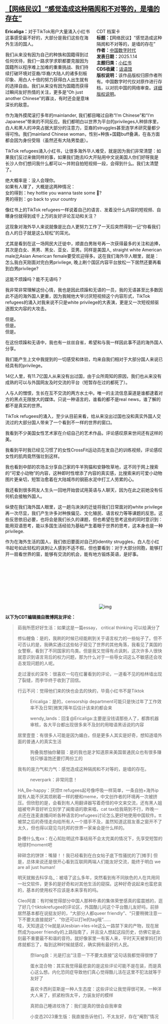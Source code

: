 <!--1736968728000-->
[【网络民议】“感觉造成这种隔阂和不对等的，是墙的存在”](https://chinadigitaltimes.net/chinese/715084.html)
------

<div style="width:42%;float:right;padding-left:20px;"><div class="su-spoiler su-spoiler-style-fancy su-spoiler-icon-chevron-circle" data-scroll-offset="0" data-anchor-in-url="no"><div class="su-spoiler-title" tabindex="0" role="button"><span class="su-spoiler-icon"></span>CDT 档案卡</div><div class="su-spoiler-content su-u-clearfix su-u-trim"><strong>标题：</strong>【网络民议】“感觉造成这种隔阂和不对等的，是墙的存在”<br><strong>作者：</strong><a href="https://chinadigitaltimes.net/space/中国数字时代" target="_blank">中国数字时代</a><br><strong>发表日期：</strong>2025.1.14<br><strong>主题归类：</strong><a href="https://chinadigitaltimes.net/space/小红书" target="_blank">小红书</a><br><strong>CDS收藏：</strong><a href="https://chinadigitaltimes.net/space/%E8%AF%9D%E8%AF%AD%E9%A6%86" target="_blank" rel="noopener">话语馆</a><br><strong>版权说明：</strong>该作品版权归原作者所有。中国数字时代仅对原作进行存档，以对抗中国的网络审查。<a href="https://chinadigitaltimes.net/chinese/copyright">详细版权说明</a>。</div></div></div><p><strong>Ericaliga：</strong>对于TikTok用户大量涌入小红书这事感受最不好的，大部分是我们这些在海外生活的国人。</p><p>我们从来没有因为自己的种族和国籍得到过任何优待，我们一路求学求职都要克服因为国籍所以程序难上加难的重重挑战、我们持续打破环境对亚裔/华裔/大陆人的诸多刻板印象、用白人十倍的努力获得白人出生就有的选择自由。我们从来没有因为国籍而获得过瞬间友好热情的关注，更多是“Oh just another Chinese”的寡淡，有时还会是意味深长的敌意。</p><p>作为海外摸爬滚打多年的mainlander, 我们都目睹过自称“I’m Chinese”和“I’m Japanese”带来的不同反应。我们都明白以世界为平台的privileges人种排序里，白人和黑人的冲突占据大部分的注意力，亚裔的struggles甚至连学术研究量都少得可怜。我们mainland Chinese woman，性别+种族+国籍buff叠满，在各方面都会因为身份受阻（虽然还有大陆男垫底）。</p><p>TikTok refugees涌入小红书，让很多海外华人难受，就是因为我们非常清楚：如果我们反过来做同样的事，如果我们跑去IG大开贴用中文说美国人你们好呀我是长沙人你们想问我什么都可以～并附自拍短视频一段，会得到什么。我们太清楚了。</p><p>绝大概率是：没人会理你。<br>如果有人理了，大概是这两种情况：<br>女的得到：hey hottie you wanna taste some 🍆?<br>男的得到：go back to your country</p><p>像红书上的TikTok refugees一样说着自己的语言、发着没什么内容的短视频、自曝身份就得到成千上万的友好评论互动和关注？</p><p>这现象对海外华人来说就像是比白人更努力工作了一天后突然得到一记“你看我们白人的日子就是这么轻松”的耳光。</p><p>尤其是看到在这一场网民大迁徙中，顺直白男账号再一次获得最多的关注和追捧，其次是白女、黑男、黑女、亚女、亚男。同样是美国人, straight white American male比Asian American female要受欢迎得多。这在我们海外华人眼里，就是：怎么我白天刚面对完白男privilege, 晚上刷个国区内容平台放松一下居然还要再看到白男privilege? </p><p>这能不烦躁吗？能不无语吗？</p><p>我非常非常理解这份心情，我也是因此烦躁和无语的一员，我的无语甚至比多数因此不适的海外国人更重，因为我贼他大爷讨厌短视频这个内容形式，TikTok refugees的涌入对我来说不只是white privilege的大表演，更是又一次短视频驱逐图文内容的大攻击。</p><p>但是。<br>但是。<br>但是。</p><p>在这份烦躁和无语中，我也有一丝丝自省，希望和与我一样因此事不适的海外国人分享。</p><p>我们能产生上文中我提到的一切感受和体验，均来自我们相对于大部分国人来说已经具有的privilege。</p><p>14亿人里，有11.7亿国人从来没有出过国，由于众所周知的原因，我们也从来没有成熟的可以与外国网友及时交流的平台（短暂存在过的都死了）。</p><p>人与人的憎恨，生长在互不交流的两方水土中。唯一的主流信息渠道是谁都逮着对方的黑点无限放大的媒体。只说一种语言的，谁看的都不是real news，谁了解的都不是真实的世界。</p><p>TikTok refugees的涌入，至少从目前来看，给从来没出过国也没和真实外国人交流过的大部分国人带来了一个看到不一样的世界的窗口。</p><p>我看到不少美国女性艺术家在介绍自己的艺术作品，评论感叹原来世间还有这样的美。</p><p>我看到平时我已经见习惯了的女性CrossFit运动员在发自己的训练视频，评论感叹女性的肌肉竟然强壮到这样。</p><p>我也看到中部的农场主分享自己家的牛羊狗猫和安静牧草地，这不同于网上搜索的“可爱小动物”的内容，这种即时性增添了内容的真实感，比搜索来的可爱小动物图片更亲切，短暂治愈着在大陆城市的钢筋水泥中打工人劳累的心。</p><p>我还看到很多网友人生头一回地开始尝试用英语与人聊天，因为在此之前她没有任何机会接触外国人。</p><p>纵使在我们海外国人眼里，这一趟乌泱泱的迁徙将我们日常面对的white privilege再一次尽显，我们产生许多对种族偏见、文化殖民、语言权力等等课题的反思。这些反思依旧必要，也将会是我们长久的课题，但也希望在思考这些的同时意识到：能用双语思考，能以多国生活经验为基础产生着眼于世界的思考，这本身也是一种privilege. </p><p>作为在海外生活的国人，我们依旧要面对自己的identity struggles，白人在小红书起号如此轻松的讽刺让人感到不适不假，但也要看到：对于大部分同胞，能够打开一扇看世界的窗，能够有交流的机会，能有地方锻炼英语，是好事。</p><p><img decoding="async" src="data:image/svg+xml,%3Csvg%20xmlns='http://www.w3.org/2000/svg'%20viewBox='0%200%200%200'%3E%3C/svg%3E" alt="img" data-lazy-src="https://chinadigitaltimes.net/chinese/files/2025/01/IMG_1427.png"><noscript><img decoding="async" src="https://chinadigitaltimes.net/chinese/files/2025/01/IMG_1427.png" alt="img"></noscript></p><p><strong>以下为CDT编辑摘自微博网友评论：</strong></p><blockquote><p>茹我所愿好好生活：如果这是一篇essay， critical thinking 可以给满分了</p><p>修仙鲤鱼：是的，我刷的时候已经能刷到关于语言权力的一些帖子了。但不可否认的是，我确实通过这些帖子窥见了世界的其他角落，我看见了美国的女警察，看到了不同国家的鸟类。但是我又觉得有点讽刺，这次许多人很快就意识到语言背后的权力问题，那为什么对于一些辱女词这么不敏感还会攻击发现问题的人呢。</p><p>走过漫长的深冬：很喜欢一句在红薯看到的评论，一道看不见的柏林墙出现了裂缝，而李华终于收到了回信。</p><p>行云不问：觉得他们来的快也会去的快的，毕竟小红书不是Tiktok</p><p style="padding-left: 40px">Ericaliga：是的，censorship department可能只是快过年了工作效率不及日常[微笑]等年后估计该来的都会来</p><p style="padding-left: 40px">wendy_lands：回复@Ericaliga:主要是没钱请那些人了，都靠机器审核，各大平台都出现很多来不及封的用暗语黑话说的内容</p><p>居里壹壹：有很多人可能是因为媚白，但是更多人其实是好奇，想知道墙外面的普通人的真实生活</p><p style="padding-left: 40px">狗叠我想抽你鼙鼓：是的我也是才知道原来美国普通民众也有很多赚钱只够温饱还要打两份工的</p><p>我有的是力气和力气：感觉造成这种隔阂和不对等的，是墙的存在。</p><p style="padding-left: 40px">neverpark：非常同意！</p><p>HA_Be-happy：厌烦tt refugees起号像呼吸一样简单，一条自拍+海外ip就有人能不厌其烦刷着一样的梗和meme，中文创作者的环境再一次被挤压。但欣慰的是，会看到有人用翻译器写着奇怪的中文来交流，还有黑人姐姐被夸声音好听立刻学了闽南语的歌来唱，cat tax给我萌到不行，昨晚一点还在连麦直播间听各种语言的refugees讨论怎么更好地使用中国软件。tt被禁之后的奇怪走向给所有人一个措手不及，虽然知道这扇友善之窗开不了太久，但也得以窥见乌托邦的世界一家亲会是什么样的。</p><p>卧槽什么鬼xx：在心知肚明这件事结局不会太完美的情况下，先享受短暂的地球村moment吧</p><p>碎碎念的饼饼：嘴替！！我已经看到在白女帖子底下性骚扰的了[摊手] 但是，总体来说还是很开心看到互联网两端人们能友好交流，能终于明白 we are all just human!</p><p>明天就搬去科孚岛_：被墙了这么多年，突然看到有不同肤色的人在共用同一社交软件，更多的是好奇和对其他生活的窥探。这种好奇说起来也蛮悲哀的，基本的使用权不应该是本来享有的吗。</p><p>Cleo阿直：有时候觉得部分中国人那种朴素的集体荣誉感真的蛮震撼的，逛了好几个tiktokrefugee的评论区，外国酷儿问这个平台酷儿友好吗，前排居然基本都在说挺友好的，“大部分人都queer friendly”、“只要稍微注意一下不要太直接就好”、“你还可以打le的tag哦”……<br>哇，天知道这个le就是从lesbian→les→le这么一路禁下来的产物，现在居然成为queer friendly的上路指南了，并且没人想起这段历史，仿佛它是此刻最不重要最不和谐的音符。就好像家里一有客人来，平时天天被爹妈打的疼就都忘了，每到这种时候就感叹，确实拥有最好的人民。</p><p style="padding-left: 40px">奈liang良：光是打出“注意一下不要太直接”这句话我都觉得很惨了</p><p style="padding-left: 40px">蛋水混合物：其实我觉得最悲哀的是这些评论可能不是在装，而是真心这么想。内化恐同症导致他们真心觉得酷儿活在这里不犯法就等于友好了</p><p style="padding-left: 40px">喜欢卡西利亚斯是一种人生态度：这些评论让我觉得很可笑，一种洋大人来了，抓紧粉饰太平，力装友好的模样</p><p style="padding-left: 40px">真把自己睡进坟场了：我们是真的很会自我审查</p><p style="padding-left: 40px">小变态2023重生版：我直接告诉他们，不太友好，存在“阉割”情况</p></blockquote><div class="addtoany_share_save_container addtoany_content addtoany_content_bottom"><div class="a2a_kit a2a_kit_size_32 addtoany_list" data-a2a-url="https://chinadigitaltimes.net/chinese/715084.html" data-a2a-title="【网络民议】“感觉造成这种隔阂和不对等的，是墙的存在”"><a class="a2a_button_facebook" href="https://www.addtoany.com/add_to/facebook?linkurl=https%3A%2F%2Fchinadigitaltimes.net%2Fchinese%2F715084.html&amp;linkname=%E3%80%90%E7%BD%91%E7%BB%9C%E6%B0%91%E8%AE%AE%E3%80%91%E2%80%9C%E6%84%9F%E8%A7%89%E9%80%A0%E6%88%90%E8%BF%99%E7%A7%8D%E9%9A%94%E9%98%82%E5%92%8C%E4%B8%8D%E5%AF%B9%E7%AD%89%E7%9A%84%EF%BC%8C%E6%98%AF%E5%A2%99%E7%9A%84%E5%AD%98%E5%9C%A8%E2%80%9D" title="Facebook" rel="nofollow noopener" target="_blank"></a><a class="a2a_button_twitter" href="https://www.addtoany.com/add_to/twitter?linkurl=https%3A%2F%2Fchinadigitaltimes.net%2Fchinese%2F715084.html&amp;linkname=%E3%80%90%E7%BD%91%E7%BB%9C%E6%B0%91%E8%AE%AE%E3%80%91%E2%80%9C%E6%84%9F%E8%A7%89%E9%80%A0%E6%88%90%E8%BF%99%E7%A7%8D%E9%9A%94%E9%98%82%E5%92%8C%E4%B8%8D%E5%AF%B9%E7%AD%89%E7%9A%84%EF%BC%8C%E6%98%AF%E5%A2%99%E7%9A%84%E5%AD%98%E5%9C%A8%E2%80%9D" title="Twitter" rel="nofollow noopener" target="_blank"></a><a class="a2a_button_telegram" href="https://www.addtoany.com/add_to/telegram?linkurl=https%3A%2F%2Fchinadigitaltimes.net%2Fchinese%2F715084.html&amp;linkname=%E3%80%90%E7%BD%91%E7%BB%9C%E6%B0%91%E8%AE%AE%E3%80%91%E2%80%9C%E6%84%9F%E8%A7%89%E9%80%A0%E6%88%90%E8%BF%99%E7%A7%8D%E9%9A%94%E9%98%82%E5%92%8C%E4%B8%8D%E5%AF%B9%E7%AD%89%E7%9A%84%EF%BC%8C%E6%98%AF%E5%A2%99%E7%9A%84%E5%AD%98%E5%9C%A8%E2%80%9D" title="Telegram" rel="nofollow noopener" target="_blank"></a><a class="a2a_button_reddit" href="https://www.addtoany.com/add_to/reddit?linkurl=https%3A%2F%2Fchinadigitaltimes.net%2Fchinese%2F715084.html&amp;linkname=%E3%80%90%E7%BD%91%E7%BB%9C%E6%B0%91%E8%AE%AE%E3%80%91%E2%80%9C%E6%84%9F%E8%A7%89%E9%80%A0%E6%88%90%E8%BF%99%E7%A7%8D%E9%9A%94%E9%98%82%E5%92%8C%E4%B8%8D%E5%AF%B9%E7%AD%89%E7%9A%84%EF%BC%8C%E6%98%AF%E5%A2%99%E7%9A%84%E5%AD%98%E5%9C%A8%E2%80%9D" title="Reddit" rel="nofollow noopener" target="_blank"></a><a class="a2a_button_whatsapp" href="https://www.addtoany.com/add_to/whatsapp?linkurl=https%3A%2F%2Fchinadigitaltimes.net%2Fchinese%2F715084.html&amp;linkname=%E3%80%90%E7%BD%91%E7%BB%9C%E6%B0%91%E8%AE%AE%E3%80%91%E2%80%9C%E6%84%9F%E8%A7%89%E9%80%A0%E6%88%90%E8%BF%99%E7%A7%8D%E9%9A%94%E9%98%82%E5%92%8C%E4%B8%8D%E5%AF%B9%E7%AD%89%E7%9A%84%EF%BC%8C%E6%98%AF%E5%A2%99%E7%9A%84%E5%AD%98%E5%9C%A8%E2%80%9D" title="WhatsApp" rel="nofollow noopener" target="_blank"></a><a class="a2a_button_email" href="https://www.addtoany.com/add_to/email?linkurl=https%3A%2F%2Fchinadigitaltimes.net%2Fchinese%2F715084.html&amp;linkname=%E3%80%90%E7%BD%91%E7%BB%9C%E6%B0%91%E8%AE%AE%E3%80%91%E2%80%9C%E6%84%9F%E8%A7%89%E9%80%A0%E6%88%90%E8%BF%99%E7%A7%8D%E9%9A%94%E9%98%82%E5%92%8C%E4%B8%8D%E5%AF%B9%E7%AD%89%E7%9A%84%EF%BC%8C%E6%98%AF%E5%A2%99%E7%9A%84%E5%AD%98%E5%9C%A8%E2%80%9D" title="Email" rel="nofollow noopener" target="_blank"></a><a class="a2a_button_copy_link" href="https://www.addtoany.com/add_to/copy_link?linkurl=https%3A%2F%2Fchinadigitaltimes.net%2Fchinese%2F715084.html&amp;linkname=%E3%80%90%E7%BD%91%E7%BB%9C%E6%B0%91%E8%AE%AE%E3%80%91%E2%80%9C%E6%84%9F%E8%A7%89%E9%80%A0%E6%88%90%E8%BF%99%E7%A7%8D%E9%9A%94%E9%98%82%E5%92%8C%E4%B8%8D%E5%AF%B9%E7%AD%89%E7%9A%84%EF%BC%8C%E6%98%AF%E5%A2%99%E7%9A%84%E5%AD%98%E5%9C%A8%E2%80%9D" title="Copy Link" rel="nofollow noopener" target="_blank"></a><a class="a2a_dd addtoany_share_save addtoany_share" href="https://www.addtoany.com/share"></a></div></div>
